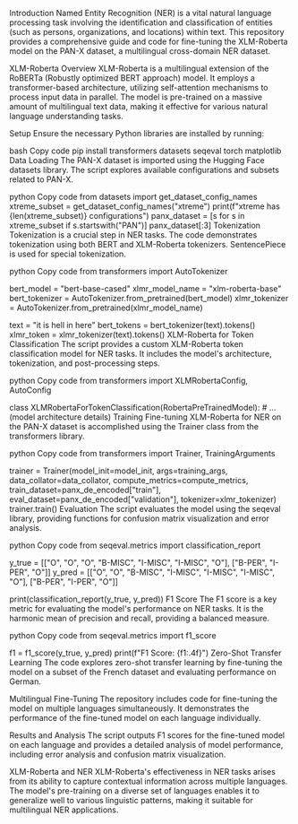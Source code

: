 Introduction
Named Entity Recognition (NER) is a vital natural language processing task involving the identification and classification of entities (such as persons, organizations, and locations) within text. This repository provides a comprehensive guide and code for fine-tuning the XLM-Roberta model on the PAN-X dataset, a multilingual cross-domain NER dataset.

XLM-Roberta Overview
XLM-Roberta is a multilingual extension of the RoBERTa (Robustly optimized BERT approach) model. It employs a transformer-based architecture, utilizing self-attention mechanisms to process input data in parallel. The model is pre-trained on a massive amount of multilingual text data, making it effective for various natural language understanding tasks.

Setup
Ensure the necessary Python libraries are installed by running:

bash
Copy code
pip install transformers datasets seqeval torch matplotlib
Data Loading
The PAN-X dataset is imported using the Hugging Face datasets library. The script explores available configurations and subsets related to PAN-X.

python
Copy code
from datasets import get_dataset_config_names
xtreme_subset = get_dataset_config_names("xtreme")
print(f"xtreme has {len(xtreme_subset)} configurations")
panx_dataset = [s for s in xtreme_subset if s.startswith("PAN")]
panx_dataset[:3]
Tokenization
Tokenization is a crucial step in NER tasks. The code demonstrates tokenization using both BERT and XLM-Roberta tokenizers. SentencePiece is used for special tokenization.

python
Copy code
from transformers import AutoTokenizer

bert_model = "bert-base-cased"
xlmr_model_name = "xlm-roberta-base"
bert_tokenizer = AutoTokenizer.from_pretrained(bert_model)
xlmr_tokenizer = AutoTokenizer.from_pretrained(xlmr_model_name)

text = "it is hell in here"
bert_tokens = bert_tokenizer(text).tokens()
xlmr_token = xlmr_tokenizer(text).tokens()
XLM-Roberta for Token Classification
The script provides a custom XLM-Roberta token classification model for NER tasks. It includes the model's architecture, tokenization, and post-processing steps.

python
Copy code
from transformers import XLMRobertaConfig, AutoConfig

class XLMRobertaForTokenClassification(RobertaPreTrainedModel):
    # ... (model architecture details)
Training
Fine-tuning XLM-Roberta for NER on the PAN-X dataset is accomplished using the Trainer class from the transformers library.

python
Copy code
from transformers import Trainer, TrainingArguments

trainer = Trainer(model_init=model_init, args=training_args,
                  data_collator=data_collator, compute_metrics=compute_metrics,
                  train_dataset=panx_de_encoded["train"],
                  eval_dataset=panx_de_encoded["validation"],
                  tokenizer=xlmr_tokenizer)
trainer.train()
Evaluation
The script evaluates the model using the seqeval library, providing functions for confusion matrix visualization and error analysis.

python
Copy code
from seqeval.metrics import classification_report

y_true = [["O", "O", "O", "B-MISC", "I-MISC", "I-MISC", "O"],
          ["B-PER", "I-PER", "O"]]
y_pred = [["O", "O", "B-MISC", "I-MISC", "I-MISC", "I-MISC", "O"],
          ["B-PER", "I-PER", "O"]]

print(classification_report(y_true, y_pred))
F1 Score
The F1 score is a key metric for evaluating the model's performance on NER tasks. It is the harmonic mean of precision and recall, providing a balanced measure.

python
Copy code
from seqeval.metrics import f1_score

f1 = f1_score(y_true, y_pred)
print(f"F1 Score: {f1:.4f}")
Zero-Shot Transfer Learning
The code explores zero-shot transfer learning by fine-tuning the model on a subset of the French dataset and evaluating performance on German.

Multilingual Fine-Tuning
The repository includes code for fine-tuning the model on multiple languages simultaneously. It demonstrates the performance of the fine-tuned model on each language individually.

Results and Analysis
The script outputs F1 scores for the fine-tuned model on each language and provides a detailed analysis of model performance, including error analysis and confusion matrix visualization.

XLM-Roberta and NER
XLM-Roberta's effectiveness in NER tasks arises from its ability to capture contextual information across multiple languages. The model's pre-training on a diverse set of languages enables it to generalize well to various linguistic patterns, making it suitable for multilingual NER applications.
